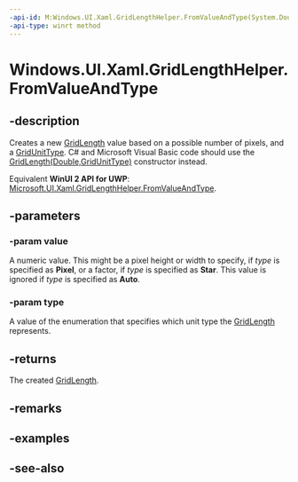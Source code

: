 ```yaml
---
-api-id: M:Windows.UI.Xaml.GridLengthHelper.FromValueAndType(System.Double,Windows.UI.Xaml.GridUnitType)
-api-type: winrt method
---
```


<!-- Method syntax
public Windows.UI.Xaml.GridLength FromValueAndType(System.Double value, Windows.UI.Xaml.GridUnitType type)
-->

# Windows.UI.Xaml.GridLengthHelper.FromValueAndType

## -description
Creates a new [GridLength](gridlength.md) value based on a possible number of pixels, and a [GridUnitType](gridunittype.md). C# and Microsoft Visual Basic code should use the [ GridLength(Double,GridUnitType)](/dotnet/api/windows.ui.xaml.gridlength.-ctor?view=dotnet-uwp-10.0&preserve-view=true#Windows_UI_Xaml_GridLength__ctor_System_Double_Windows_UI_Xaml_GridUnitType_) constructor instead.

Equivalent **WinUI 2 API for UWP**: [Microsoft.UI.Xaml.GridLengthHelper.FromValueAndType](/windows/winui/api/microsoft.ui.xaml.gridlengthhelper.fromvalueandtype).

## -parameters
### -param value
A numeric value. This might be a pixel height or width to specify, if *type* is specified as **Pixel**, or a factor, if *type* is specified as **Star**. This value is ignored if *type* is specified as **Auto**.

### -param type
A value of the enumeration that specifies which unit type the [GridLength](gridlength.md) represents.

## -returns
The created [GridLength](gridlength.md).

## -remarks

## -examples

## -see-also
